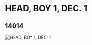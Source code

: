 # HEAD, BOY 1, DEC. 1
## 14014
![HEAD, BOY 1, DEC. 1](https://lc-www-live-s.legocdn.com/media/bricks/5/2/6034812.jpg)